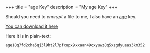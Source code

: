 +++
title = "age Key"
description = "My age Key"
+++

Should you need to *encrypt* a file to me, I also have an [age](https://github.com/FiloSottile/age) key.

[You can download it here](/keys/age-public.txt)

Here it is in plain-text:

```
age18q7fd2cha5qj3l9ht2l7pfxupx9xxaan49cxyuwz8q5xzgdyueas3km352
```
